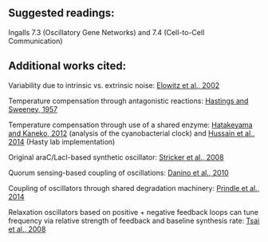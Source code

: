 ## Suggested readings:

Ingalls 7.3 (Oscillatory Gene Networks) and 7.4 (Cell-to-Cell Communication)

## Additional works cited:

Variability due to intrinsic vs. extrinsic noise: [Elowitz et al., 2002](http://swainlab.bio.ed.ac.uk/papers/science02.pdf)

Temperature compensation through antagonistic reactions: [Hastings and Sweeney, 1957](http://www.ncbi.nlm.nih.gov/pubmed/16590089)

Temperature compensation through use of a shared enzyme: [Hatakeyama and Kaneko, 2012](http://www.pnas.org/content/109/21/8109.full) (analysis of the cyanobacterial clock) and [Hussain et al., 2014](http://www.ncbi.nlm.nih.gov/pmc/articles/PMC3903251/) (Hasty lab implementation)

Original araC/LacI-based synthetic oscillator: [Stricker et al., 2008](http://www.ncbi.nlm.nih.gov/pubmed/18971928)

Quorum sensing-based coupling of oscillations: [Danino et al., 2010](http://www.nature.com/nature/journal/v463/n7279/full/nature08753.html)

Coupling of oscillators through shared degradation machinery: [Prindle et al., 2014](http://www.nature.com/nature/journal/v508/n7496/abs/nature13238.html)

Relaxation oscillators based on positive + negative feedback loops can tune frequency via relative strength of feedback and baseline synthesis rate: [Tsai et al., 2008](http://www.ncbi.nlm.nih.gov/pmc/articles/PMC2728800/)
